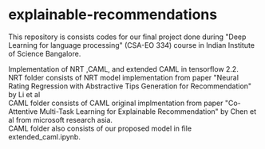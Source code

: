 # explainable-recommendations
This repository is consists codes for our final project done during "Deep Learning for language processing" (CSA-EO 334) course in Indian Institute of Science Bangalore.

Implementation of NRT ,CAML, and extended CAML in tensorflow 2.2. \
NRT folder consists of NRT model implementation from paper "Neural Rating Regression with Abstractive Tips Generation for Recommendation" by Li et al\
CAML folder consists of CAML original implmentation from paper "Co-Attentive Multi-Task Learning for Explainable Recommendation" by Chen et al from microsoft research asia.\
CAML folder also consists of our proposed model in file extended_caml.ipynb.

